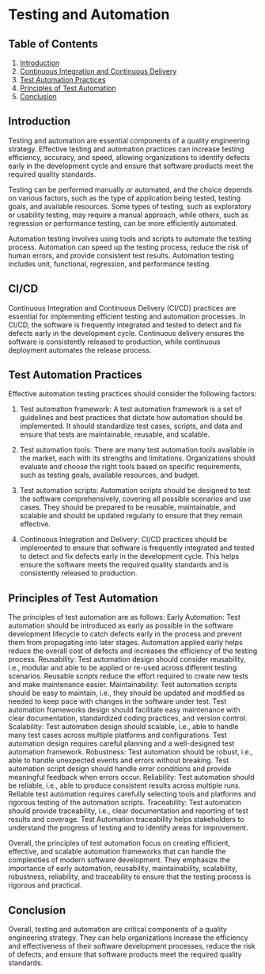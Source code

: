 # Testing and Automation

## Table of Contents
1. [Introduction](#introduction)
2. [Continuous Integration and Continuous Delivery](#CI/CD)
3. [Test Automation Practices](#test-automation_practices)
4. [Principles of Test Automation](#principles-of-test-automation)
5. [Conclusion](#conclusion)

## Introduction
Testing and automation are essential components of a quality engineering strategy. Effective testing and automation practices can increase testing efficiency, accuracy, and speed, allowing organizations to identify defects early in the development cycle and ensure that software products meet the required quality standards.

Testing can be performed manually or automated, and the choice depends on various factors, such as the type of application being tested, testing goals, and available resources. Some types of testing, such as exploratory or usability testing, may require a manual approach, while others, such as regression or performance testing, can be more efficiently automated.

Automation testing involves using tools and scripts to automate the testing process. Automation can speed up the testing process, reduce the risk of human errors, and provide consistent test results. Automation testing includes unit, functional, regression, and performance testing.

## CI/CD
Continuous Integration and Continuous Delivery (CI/CD) practices are essential for implementing efficient testing and automation processes. In CI/CD, the software is frequently integrated and tested to detect and fix defects early in the development cycle. Continuous delivery ensures the software is consistently released to production, while continuous deployment automates the release process.

## Test Automation Practices
Effective automation testing practices should consider the following factors:

1. Test automation framework: A test automation framework is a set of guidelines and best practices that dictate how automation should be implemented. It should standardize test cases, scripts, and data and ensure that tests are maintainable, reusable, and scalable.

2. Test automation tools: There are many test automation tools available in the market, each with its strengths and limitations. Organizations should evaluate and choose the right tools based on specific requirements, such as testing goals, available resources, and budget.

3. Test automation scripts: Automation scripts should be designed to test the software comprehensively, covering all possible scenarios and use cases. They should be prepared to be reusable, maintainable, and scalable and should be updated regularly to ensure that they remain effective.

4. Continuous Integration and Delivery: CI/CD practices should be implemented to ensure that software is frequently integrated and tested to detect and fix defects early in the development cycle. This helps ensure the software meets the required quality standards and is consistently released to production.

## Principles of Test Automation
The principles of test automation are as follows:
Early Automation: Test automation should be introduced as early as possible in the software development lifecycle to catch defects early in the process and prevent them from propagating into later stages. Automation applied early helps reduce the overall cost of defects and increases the efficiency of the testing process.
Reusability: Test automation design should consider reusability, i.e., modular and able to be applied or re-used across different testing scenarios. Reusable scripts reduce the effort required to create new tests and make maintenance easier.
Maintainability: Test automation scripts should be easy to maintain, i.e., they should be updated and modified as needed to keep pace with changes in the software under test. Test automation frameworks design should facilitate easy maintenance with clear documentation, standardized coding practices, and version control.
Scalability: Test automation design should scalable, i.e., able to handle many test cases across multiple platforms and configurations. Test automation design requires careful planning and a well-designed test automation framework.
Robustness: Test automation should be robust, i.e., able to handle unexpected events and errors without breaking. Test automation script design should handle error conditions and provide meaningful feedback when errors occur.
Reliability: Test automation should be reliable, i.e., able to produce consistent results across multiple runs. Reliable test automation requires carefully selecting tools and platforms and rigorous testing of the automation scripts.
Traceability: Test automation should provide traceability, i.e., clear documentation and reporting of test results and coverage. Test Automation traceability helps stakeholders to understand the progress of testing and to identify areas for improvement.

Overall, the principles of test automation focus on creating efficient, effective, and scalable automation frameworks that can handle the complexities of modern software development. They emphasize the importance of early automation, reusability, maintainability, scalability, robustness, reliability, and traceability to ensure that the testing process is rigorous and practical.

## Conclusion
Overall, testing and automation are critical components of a quality engineering strategy. They can help organizations increase the efficiency and effectiveness of their software development processes, reduce the risk of defects, and ensure that software products meet the required quality standards.
